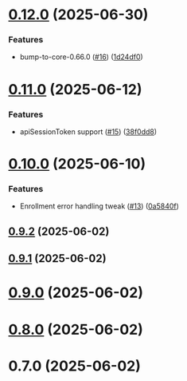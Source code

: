 # [0.12.0](https://github.com/openziti/ziti-sdk-browser/compare/v0.11.0...v0.12.0) (2025-06-30)


### Features

* bump-to-core-0.66.0 ([#16](https://github.com/openziti/ziti-sdk-browser/issues/16)) ([1d24df0](https://github.com/openziti/ziti-sdk-browser/commit/1d24df0f043280b93af5bd443db422b817cf9fd4))



# [0.11.0](https://github.com/openziti/ziti-sdk-browser/compare/v0.10.0...v0.11.0) (2025-06-12)


### Features

* apiSessionToken support ([#15](https://github.com/openziti/ziti-sdk-browser/issues/15)) ([38f0dd8](https://github.com/openziti/ziti-sdk-browser/commit/38f0dd87f9b6a8bc96fef7cf538ee1210471f170))



# [0.10.0](https://github.com/openziti/ziti-sdk-browser/compare/v0.9.2...v0.10.0) (2025-06-10)


### Features

* Enrollment error handling tweak ([#13](https://github.com/openziti/ziti-sdk-browser/issues/13)) ([0a5840f](https://github.com/openziti/ziti-sdk-browser/commit/0a5840f0a95d1d7f406a24a155a9566ee0a7f307))



## [0.9.2](https://github.com/openziti/ziti-sdk-browser/compare/v0.9.1...v0.9.2) (2025-06-02)



## [0.9.1](https://github.com/openziti/ziti-sdk-browser/compare/v0.9.0...v0.9.1) (2025-06-02)



# [0.9.0](https://github.com/openziti/ziti-sdk-browser/compare/v0.8.0...v0.9.0) (2025-06-02)



# [0.8.0](https://github.com/openziti/ziti-sdk-browser/compare/v0.7.0...v0.8.0) (2025-06-02)



# 0.7.0 (2025-06-02)



